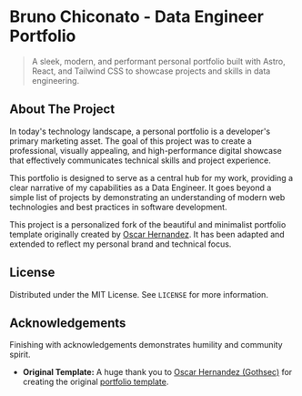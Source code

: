 # Bruno Chiconato - Data Engineer Portfolio

> A sleek, modern, and performant personal portfolio built with Astro, React, and Tailwind CSS to showcase projects and skills in data engineering.

## About The Project

In today's technology landscape, a personal portfolio is a developer's primary marketing asset. The goal of this project was to create a professional, visually appealing, and high-performance digital showcase that effectively communicates technical skills and project experience.

This portfolio is designed to serve as a central hub for my work, providing a clear narrative of my capabilities as a Data Engineer. It goes beyond a simple list of projects by demonstrating an understanding of modern web technologies and best practices in software development.

This project is a personalized fork of the beautiful and minimalist portfolio template originally created by [Oscar Hernandez](https://github.com/Gothsec). It has been adapted and extended to reflect my personal brand and technical focus.

## License

Distributed under the MIT License. See `LICENSE` for more information.

## Acknowledgements

Finishing with acknowledgements demonstrates humility and community spirit.

  * **Original Template:** A huge thank you to [Oscar Hernandez (Gothsec)](https://github.com/Gothsec) for creating the original [portfolio template](https://github.com/gothsec/portfolio).